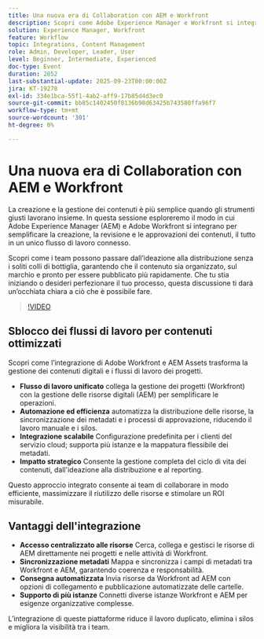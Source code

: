 ```yaml
---
title: Una nuova era di Collaboration con AEM e Workfront
description: Scopri come Adobe Experience Manager e Workfront si integrano per semplificare la creazione, la revisione e le approvazioni dei contenuti. Scopri in che modo i flussi di lavoro connessi consentono ai team di passare più rapidamente dalle idee alla distribuzione, mantenendo al contempo i contenuti organizzati, integrati nel brand e pronti per il lancio.
solution: Experience Manager, Workfront
feature: Workflow
topic: Integrations, Content Management
role: Admin, Developer, Leader, User
level: Beginner, Intermediate, Experienced
doc-type: Event
duration: 2852
last-substantial-update: 2025-09-23T00:00:00Z
jira: KT-19278
exl-id: 334e1bca-55f1-4ab2-aff9-17b85d4d3ec0
source-git-commit: bb85c1402450f8136b98d63425b743580ffa96f7
workflow-type: tm+mt
source-wordcount: '301'
ht-degree: 0%

---
```


# Una nuova era di Collaboration con AEM e Workfront

La creazione e la gestione dei contenuti è più semplice quando gli strumenti giusti lavorano insieme. In questa sessione esploreremo il modo in cui Adobe Experience Manager (AEM) e Adobe Workfront si integrano per semplificare la creazione, la revisione e le approvazioni dei contenuti, il tutto in un unico flusso di lavoro connesso.

Scopri come i team possono passare dall’ideazione alla distribuzione senza i soliti colli di bottiglia, garantendo che il contenuto sia organizzato, sul marchio e pronto per essere pubblicato più rapidamente. Che tu stia iniziando o desideri perfezionare il tuo processo, questa discussione ti darà un’occhiata chiara a ciò che è possibile fare.

>[!VIDEO](https://video.tv.adobe.com/v/3475186/?learn=on&enablevpops)

## Sblocco dei flussi di lavoro per contenuti ottimizzati

Scopri come l’integrazione di Adobe Workfront e AEM Assets trasforma la gestione dei contenuti digitali e i flussi di lavoro dei progetti.

* **Flusso di lavoro unificato** collega la gestione dei progetti (Workfront) con la gestione delle risorse digitali (AEM) per semplificare le operazioni.
* **Automazione ed efficienza** automatizza la distribuzione delle risorse, la sincronizzazione dei metadati e i processi di approvazione, riducendo il lavoro manuale e i silos.
* **Integrazione scalabile** Configurazione predefinita per i clienti del servizio cloud; supporta più istanze e la mappatura flessibile dei metadati.
* **Impatto strategico** Consente la gestione completa del ciclo di vita dei contenuti, dall&#39;ideazione alla distribuzione e al reporting.

Questo approccio integrato consente ai team di collaborare in modo efficiente, massimizzare il riutilizzo delle risorse e stimolare un ROI misurabile.

## Vantaggi dell&#39;integrazione

* **Accesso centralizzato alle risorse** Cerca, collega e gestisci le risorse di AEM direttamente nei progetti e nelle attività di Workfront.
* **Sincronizzazione metadati** Mappa e sincronizza i campi di metadati tra Workfront e AEM, garantendo coerenza e responsabilità.
* **Consegna automatizzata** Invia risorse da Workfront ad AEM con opzioni di collegamento e pubblicazione automatizzate delle cartelle.
* **Supporto di più istanze** Connetti diverse istanze Workfront e AEM per esigenze organizzative complesse.

L’integrazione di queste piattaforme riduce il lavoro duplicato, elimina i silos e migliora la visibilità tra i team.

